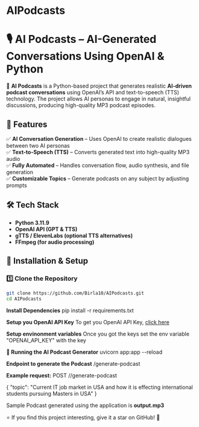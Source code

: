 # AIPodcasts

# 🎙️ AI Podcasts – AI-Generated Conversations Using OpenAI & Python  

🚀 **AI Podcasts** is a Python-based project that generates realistic **AI-driven podcast conversations** using OpenAI’s API and text-to-speech (TTS) technology. The project allows AI personas to engage in natural, insightful discussions, producing high-quality MP3 podcast episodes.  

## 📌 Features  
✅ **AI Conversation Generation** – Uses OpenAI to create realistic dialogues between two AI personas  
✅ **Text-to-Speech (TTS)** – Converts generated text into high-quality MP3 audio  
✅ **Fully Automated** – Handles conversation flow, audio synthesis, and file generation  
✅ **Customizable Topics** – Generate podcasts on any subject by adjusting prompts  

## 🛠️ Tech Stack  
- **Python 3.11.9**  
- **OpenAI API (GPT & TTS)**  
- **gTTS / ElevenLabs (optional TTS alternatives)**  
- **FFmpeg (for audio processing)**  

## 🚀 Installation & Setup  

### **1️⃣ Clone the Repository**  
```bash
git clone https://github.com/Birla10/AIPodcasts.git
cd AIPodcasts
```

**Install Dependencies**
pip install -r requirements.txt

**Setup you OpenAI API Key**
To get you OpenAI API Key, [click here](https://platform.openai.com/docs/overview)

**Setup envinonment variables**
Once you got the keys set the env variable "OPENAI_API_KEY" with the key

**🎤 Running the AI Podcast Generator**
uvicorn app:app --reload

**Endpoint to generate the Podcast**
/generate-podcast

**Example request:**
POST //generate-podcast

{
    "topic": "Current IT job market in USA and how it is effecting international students pursuing Masters in USA"
}

Sample Podcast generated using the application is **output.mp3**

⭐ If you find this project interesting, give it a star on GitHub! 🌟
